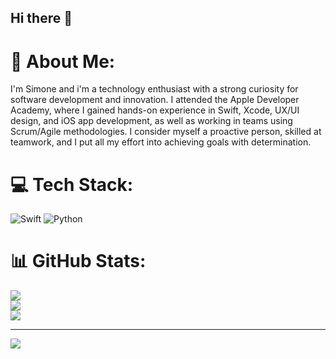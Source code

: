 ## Hi there 👋
# 💫 About Me:
I'm Simone and i'm a technology enthusiast with a strong curiosity for software development and innovation. I attended the Apple Developer Academy, where I gained hands-on experience in Swift, Xcode, UX/UI design, and iOS app development, as well as working in teams using Scrum/Agile methodologies. I consider myself a proactive person, skilled at teamwork, and I put all my effort into achieving goals with determination.


# 💻 Tech Stack:
![Swift](https://img.shields.io/badge/swift-F54A2A?style=for-the-badge&logo=swift&logoColor=white) ![Python](https://img.shields.io/badge/python-3670A0?style=for-the-badge&logo=python&logoColor=ffdd54)
# 📊 GitHub Stats:
![](https://github-readme-stats.vercel.app/api?username=Busuuk&theme=dark&hide_border=false&include_all_commits=true&count_private=true)<br/>
![](https://nirzak-streak-stats.vercel.app/?user=Busuuk&theme=dark&hide_border=false)<br/>
![](https://github-readme-stats.vercel.app/api/top-langs/?username=Busuuk&theme=dark&hide_border=false&include_all_commits=true&count_private=true&layout=compact)

---
[![](https://visitcount.itsvg.in/api?id=Busuuk&icon=0&color=0)](https://visitcount.itsvg.in)


